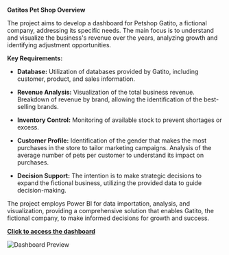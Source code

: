 **Gatitos Pet Shop Overview**

The project aims to develop a dashboard for Petshop Gatito, a fictional company, addressing its specific needs. The main focus is to understand and visualize the business's revenue over the years, analyzing growth and identifying adjustment opportunities.

**Key Requirements:**

- **Database:**
  Utilization of databases provided by Gatito, including customer, product, and sales information.

- **Revenue Analysis:**
  Visualization of the total business revenue.
  Breakdown of revenue by brand, allowing the identification of the best-selling brands.

- **Inventory Control:**
  Monitoring of available stock to prevent shortages or excess.

- **Customer Profile:**
  Identification of the gender that makes the most purchases in the store to tailor marketing campaigns.
  Analysis of the average number of pets per customer to understand its impact on purchases.

- **Decision Support:**
  The intention is to make strategic decisions to expand the fictional business, utilizing the provided data to guide decision-making.

The project employs Power BI for data importation, analysis, and visualization, providing a comprehensive solution that enables Gatito, the fictional company, to make informed decisions for growth and success.

[**Click to access the dashboard**](https://app.powerbi.com/view?r=eyJrIjoiYWFmNjliNzItZDY3MS00NDcyLWIwNTMtZTRhYTViZTQyMTkxIiwidCI6ImY1MWY1ZjJlLWRjZjMtNDJjZS1hYmI2LTM1MWFiNTM0ODQyOCIsImMiOjl9)

![Dashboard Preview]([https://github.com/logos/github-logo.png](https://github.com/ricardonunes-la/power-bi-dashboard-portfolio/blob/main/dashboard-images/Gatitos%20Pet%20Shop.png)https://github.com/ricardonunes-la/power-bi-dashboard-portfolio/blob/main/dashboard-images/Gatitos%20Pet%20Shop.png)

